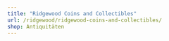 ```yaml
---
title: "Ridgewood Coins and Collectibles"
url: /ridgewood/ridgewood-coins-and-collectibles/
shop: Antiquitäten
---
```

